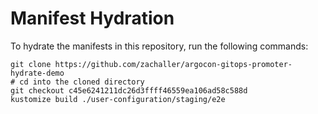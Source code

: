# Manifest Hydration

To hydrate the manifests in this repository, run the following commands:

```shell
git clone https://github.com/zachaller/argocon-gitops-promoter-hydrate-demo
# cd into the cloned directory
git checkout c45e6241211dc26d3ffff46559ea106ad58c588d
kustomize build ./user-configuration/staging/e2e
```
